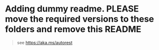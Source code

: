 # Adding dummy readme. PLEASE move the required versions to these folders and remove this README

> see https://aka.ms/autorest